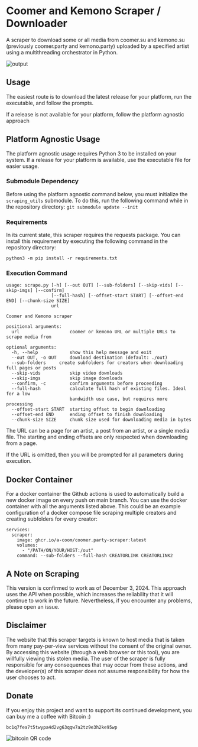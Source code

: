 # Coomer and Kemono Scraper / Downloader

A scraper to download some or all media from coomer.su and kemono.su (previously coomer.party and kemono.party) uploaded by a specified artist using a multithreading orchestrator in Python.

![output](./img/output.jpg)

## Usage

The easiest route is to download the latest release for your platform, run the executable, and follow the prompts.

If a release is not available for your platform, follow the platform agnostic approach

## Platform Agnostic Usage

The platform agnostic usage requires Python 3 to be installed on your system. If a release for your platform is available, use the executable file for easier usage.

### Submodule Dependency

Before using the platform agnostic command below, you must initialize the `scraping_utils` submodule. To do this, run the following command while in the repository directory: `git submodule update --init`

### Requirements

In its current state, this scraper requires the requests package. You can install this requirement by executing the following command in the repository directory:

`python3 -m pip install -r requirements.txt`

### Execution Command

```
usage: scrape.py [-h] [--out OUT] [--sub-folders] [--skip-vids] [--skip-imgs] [--confirm]
                 [--full-hash] [--offset-start START] [--offset-end END] [--chunk-size SIZE]
                 url

Coomer and Kemono scraper

positional arguments:
  url                   coomer or kemono URL or multiple URLs to scrape media from

optional arguments:
  -h, --help            show this help message and exit
  --out OUT, -o OUT     download destination (default: ./out)
  --sub-folders		create subfolders for creators when downloading full pages or posts
  --skip-vids           skip video downloads
  --skip-imgs           skip image downloads
  --confirm, -c         confirm arguments before proceeding
  --full-hash           calculate full hash of existing files. Ideal for a low
                        bandwidth use case, but requires more processing
  --offset-start START  starting offset to begin downloading
  --offset-end END      ending offset to finish downloading
  --chunk-size SIZE     chunk size used for downloading media in bytes
```

The URL can be a page for an artist, a post from an artist, or a single media file. The starting and ending offsets are only respected when downloading from a page.

If the URL is omitted, then you will be prompted for all parameters during execution.

## Docker Container

For a docker container the Github actions is used to automatically build a new docker image on every push on main branch. You can use the docker container with all the arguments listed above. This could be an example configuration of a docker compose file scraping multiple creators and creating subfolders for every creator:

```
services:
  scraper:
    image: ghcr.io/a-coom/coomer.party-scraper:latest
    volumes:
      - "/PATH/ON/YOUR/HOST:/out"
    command: --sub-folders --full-hash CREATORLINK CREATORLINK2
```

## A Note on Scraping

This version is confirmed to work as of December 3, 2024. This approach uses the API when possible, which increases the reliability that it will continue to work in the future. Nevertheless, if you encounter any problems, please open an issue.

## Disclaimer

The website that this scraper targets is known to host media that is taken from many pay-per-view services without the consent of the original owner. By accessing this website (through a web browser or this tool), you are willfully viewing this stolen media. The user of the scraper is fully responsible for any consequences that may occur from these actions, and the developer(s) of this scraper does not assume responsibility for how the user chooses to act.

## Donate

If you enjoy this project and want to support its continued development, you can buy me a coffee with Bitcoin :)

```
bc1q7fea7t5twypa4d2vg63qqw7a2tz9e3h2ke95wp
```

![bitcoin QR code](./img/bitcoin_qr_code.png)
